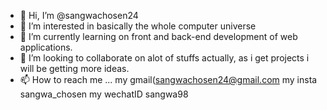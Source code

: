 - 👋 Hi, I’m @sangwachosen24
- 👀 I’m interested in basically the whole computer universe
- 🌱 I’m currently learning on front and back-end development of web applications.
- 💞️ I’m looking to collaborate on alot of stuffs actually, as i get projects i will be 
getting more ideas.
- 📫 How to reach me ...
my gmail(sangwachosen24@gmail.com
my insta sangwa_chosen
my wechatID sangwa98

<!---
sangwachosen24/sangwachosen24 is a ✨ special ✨ repository because its `README.md` (this file) appears on your GitHub profile.
You can click the Preview link to take a look at your changes.
--->
